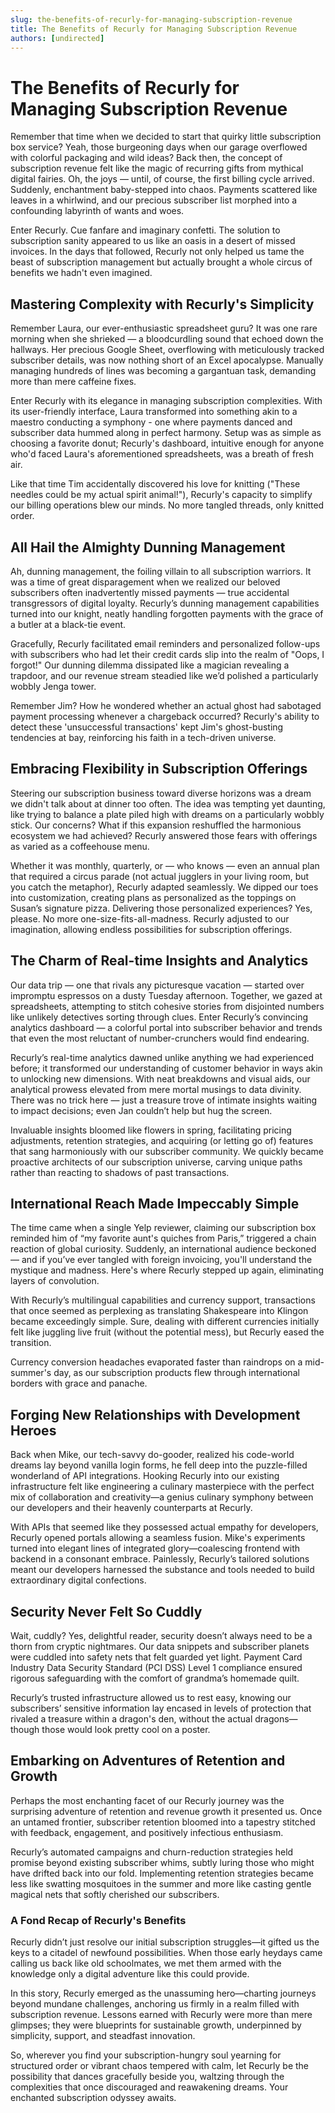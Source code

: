 ```yaml
---
slug: the-benefits-of-recurly-for-managing-subscription-revenue
title: The Benefits of Recurly for Managing Subscription Revenue
authors: [undirected]
---
```



# The Benefits of Recurly for Managing Subscription Revenue

Remember that time when we decided to start that quirky little subscription box service? Yeah, those burgeoning days when our garage overflowed with colorful packaging and wild ideas? Back then, the concept of subscription revenue felt like the magic of recurring gifts from mythical digital fairies. Oh, the joys — until, of course, the first billing cycle arrived. Suddenly, enchantment baby-stepped into chaos. Payments scattered like leaves in a whirlwind, and our precious subscriber list morphed into a confounding labyrinth of wants and woes.

Enter Recurly. Cue fanfare and imaginary confetti. The solution to subscription sanity appeared to us like an oasis in a desert of missed invoices. In the days that followed, Recurly not only helped us tame the beast of subscription management but actually brought a whole circus of benefits we hadn't even imagined.

## Mastering Complexity with Recurly's Simplicity

Remember Laura, our ever-enthusiastic spreadsheet guru? It was one rare morning when she shrieked — a bloodcurdling sound that echoed down the hallways. Her precious Google Sheet, overflowing with meticulously tracked subscriber details, was now nothing short of an Excel apocalypse. Manually managing hundreds of lines was becoming a gargantuan task, demanding more than mere caffeine fixes.

Enter Recurly with its elegance in managing subscription complexities. With its user-friendly interface, Laura transformed into something akin to a maestro conducting a symphony - one where payments danced and subscriber data hummed along in perfect harmony. Setup was as simple as choosing a favorite donut; Recurly's dashboard, intuitive enough for anyone who'd faced Laura's aforementioned spreadsheets, was a breath of fresh air.

Like that time Tim accidentally discovered his love for knitting ("These needles could be my actual spirit animal!"), Recurly's capacity to simplify our billing operations blew our minds. No more tangled threads, only knitted order.

## All Hail the Almighty Dunning Management

Ah, dunning management, the foiling villain to all subscription warriors. It was a time of great disparagement when we realized our beloved subscribers often inadvertently missed payments — true accidental transgressors of digital loyalty. Recurly’s dunning management capabilities turned into our knight, neatly handling forgotten payments with the grace of a butler at a black-tie event.

Gracefully, Recurly facilitated email reminders and personalized follow-ups with subscribers who had let their credit cards slip into the realm of "Oops, I forgot!" Our dunning dilemma dissipated like a magician revealing a trapdoor, and our revenue stream steadied like we’d polished a particularly wobbly Jenga tower.

Remember Jim? How he wondered whether an actual ghost had sabotaged payment processing whenever a chargeback occurred? Recurly's ability to detect these 'unsuccessful transactions' kept Jim's ghost-busting tendencies at bay, reinforcing his faith in a tech-driven universe.

## Embracing Flexibility in Subscription Offerings

Steering our subscription business toward diverse horizons was a dream we didn't talk about at dinner too often. The idea was tempting yet daunting, like trying to balance a plate piled high with dreams on a particularly wobbly stick. Our concerns? What if this expansion reshuffled the harmonious ecosystem we had achieved? Recurly answered those fears with offerings as varied as a coffeehouse menu.

Whether it was monthly, quarterly, or — who knows — even an annual plan that required a circus parade (not actual jugglers in your living room, but you catch the metaphor), Recurly adapted seamlessly. We dipped our toes into customization, creating plans as personalized as the toppings on Susan’s signature pizza. Delivering those personalized experiences? Yes, please. No more one-size-fits-all-madness. Recurly adjusted to our imagination, allowing endless possibilities for subscription offerings.

## The Charm of Real-time Insights and Analytics

Our data trip — one that rivals any picturesque vacation — started over impromptu espressos on a dusty Tuesday afternoon. Together, we gazed at spreadsheets, attempting to stitch cohesive stories from disjointed numbers like unlikely detectives sorting through clues. Enter Recurly’s convincing analytics dashboard — a colorful portal into subscriber behavior and trends that even the most reluctant of number-crunchers would find endearing.

Recurly’s real-time analytics dawned unlike anything we had experienced before; it transformed our understanding of customer behavior in ways akin to unlocking new dimensions. With neat breakdowns and visual aids, our analytical prowess elevated from mere mortal musings to data divinity. There was no trick here — just a treasure trove of intimate insights waiting to impact decisions; even Jan couldn’t help but hug the screen.

Invaluable insights bloomed like flowers in spring, facilitating pricing adjustments, retention strategies, and acquiring (or letting go of) features that sang harmoniously with our subscriber community. We quickly became proactive architects of our subscription universe, carving unique paths rather than reacting to shadows of past transactions.

## International Reach Made Impeccably Simple

The time came when a single Yelp reviewer, claiming our subscription box reminded him of “my favorite aunt's quiches from Paris,” triggered a chain reaction of global curiosity. Suddenly, an international audience beckoned — and if you’ve ever tangled with foreign invoicing, you'll understand the mystique and madness. Here's where Recurly stepped up again, eliminating layers of convolution. 

With Recurly’s multilingual capabilities and currency support, transactions that once seemed as perplexing as translating Shakespeare into Klingon became exceedingly simple. Sure, dealing with different currencies initially felt like juggling live fruit (without the potential mess), but Recurly eased the transition.

Currency conversion headaches evaporated faster than raindrops on a mid-summer's day, as our subscription products flew through international borders with grace and panache.

## Forging New Relationships with Development Heroes

Back when Mike, our tech-savvy do-gooder, realized his code-world dreams lay beyond vanilla login forms, he fell deep into the puzzle-filled wonderland of API integrations. Hooking Recurly into our existing infrastructure felt like engineering a culinary masterpiece with the perfect mix of collaboration and creativity—a genius culinary symphony between our developers and their heavenly counterparts at Recurly.

With APIs that seemed like they possessed actual empathy for developers, Recurly opened portals allowing a seamless fusion. Mike's experiments turned into elegant lines of integrated glory—coalescing frontend with backend in a consonant embrace. Painlessly, Recurly’s tailored solutions meant our developers harnessed the substance and tools needed to build extraordinary digital confections.

## Security Never Felt So Cuddly

Wait, cuddly? Yes, delightful reader, security doesn’t always need to be a thorn from cryptic nightmares. Our data snippets and subscriber planets were cuddled into safety nets that felt guarded yet light. Payment Card Industry Data Security Standard (PCI DSS) Level 1 compliance ensured rigorous safeguarding with the comfort of grandma’s homemade quilt.

Recurly’s trusted infrastructure allowed us to rest easy, knowing our subscribers’ sensitive information lay encased in levels of protection that rivaled a treasure within a dragon's den, without the actual dragons—though those would look pretty cool on a poster.

## Embarking on Adventures of Retention and Growth

Perhaps the most enchanting facet of our Recurly journey was the surprising adventure of retention and revenue growth it presented us. Once an untamed frontier, subscriber retention bloomed into a tapestry stitched with feedback, engagement, and positively infectious enthusiasm.

Recurly’s automated campaigns and churn-reduction strategies held promise beyond existing subscriber whims, subtly luring those who might have drifted back into our fold. Implementing retention strategies became less like swatting mosquitoes in the summer and more like casting gentle magical nets that softly cherished our subscribers.

### A Fond Recap of Recurly's Benefits

Recurly didn’t just resolve our initial subscription struggles—it gifted us the keys to a citadel of newfound possibilities. When those early heydays came calling us back like old schoolmates, we met them armed with the knowledge only a digital adventure like this could provide.

In this story, Recurly emerged as the unassuming hero—charting journeys beyond mundane challenges, anchoring us firmly in a realm filled with subscription revenue. Lessons earned with Recurly were more than mere glimpses; they were blueprints for sustainable growth, underpinned by simplicity, support, and steadfast innovation.

So, wherever you find your subscription-hungry soul yearning for structured order or vibrant chaos tempered with calm, let Recurly be the possibility that dances gracefully beside you, waltzing through the complexities that once discouraged and reawakening dreams. Your enchanted subscription odyssey awaits.